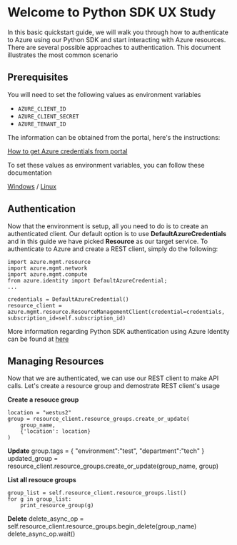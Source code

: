 # Welcome to Python SDK UX Study

In this basic quickstart guide, we will walk you through how to authenticate to Azure using our Python SDK and start interacting with Azure resources. There are several possible approaches to authentication. This document illustrates the most common scenario

## Prerequisites
You will need to set the following values as environment variables 

-   `AZURE_CLIENT_ID`
-   `AZURE_CLIENT_SECRET`
-   `AZURE_TENANT_ID`

The information can be obtained from the portal, here's the instructions:

[How to get Azure credentials from portal](https://www.inkoop.io/blog/how-to-get-azure-api-credentials/)

To set these values as environment variables, you can follow these documentation

[Windows](https://www.computerhope.com/issues/ch000549.htm) / [Linux](https://www.serverlab.ca/tutorials/linux/administration-linux/how-to-set-environment-variables-in-linux/)

## Authentication

Now that the environment is setup, all you need to do is to create an authenticated client. Our default option is to use **DefaultAzureCredentials** and in this guide we have picked **Resource** as our target service. To authenticate to Azure and create a REST client, simply do the following:
```
import azure.mgmt.resource
import azure.mgmt.network
import azure.mgmt.compute
from azure.identity import DefaultAzureCredential;
...

credentials = DefaultAzureCredential()
resource_client = azure.mgmt.resource.ResourceManagementClient(credential=credentials, subscription_id=self.subscription_id)
```

More information regarding Python SDK authentication using Azure Identity can be found at 
[here](https://docs.microsoft.com/en-us/python/api/overview/azure/identity-readme?view=azure-python) 

## Managing Resources

Now that we are authenticated, we can use our REST client to make API calls. Let's create a resource group and demostrate REST client's usage

**Create a resouce group**

```
location = "westus2"
group = resource_client.resource_groups.create_or_update(
    group_name,
    {'location': location}
)
```

**Update**
group.tags = {
    "environment":"test",
    "department":"tech"
}
updated_group = resource_client.resource_groups.create_or_update(group_name, group)

**List all resouce groups**
```
group_list = self.resource_client.resource_groups.list()
for g in group_list:
    print_resource_group(g)

```
**Delete**
delete_async_op = self.resource_client.resource_groups.begin_delete(group_name)
delete_async_op.wait()


```